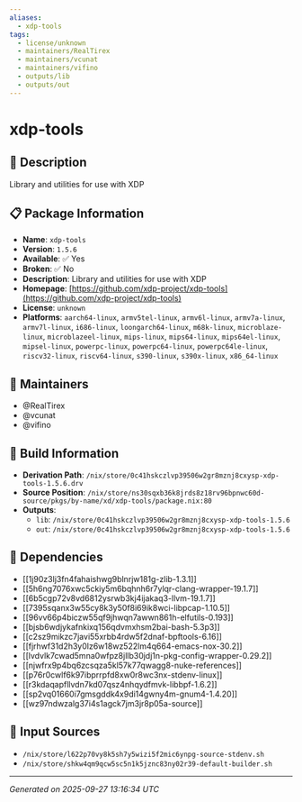 ```yaml
---
aliases:
  - xdp-tools
tags:
  - license/unknown
  - maintainers/RealTirex
  - maintainers/vcunat
  - maintainers/vifino
  - outputs/lib
  - outputs/out
---
```


# xdp-tools

## 📝 Description

Library and utilities for use with XDP

## 📋 Package Information

- **Name**: `xdp-tools`
- **Version**: `1.5.6`
- **Available**: ✅ Yes
- **Broken**: ✅ No
- **Description**: Library and utilities for use with XDP
- **Homepage**: [https://github.com/xdp-project/xdp-tools](https://github.com/xdp-project/xdp-tools)
- **License**: `unknown`
- **Platforms**: `aarch64-linux`, `armv5tel-linux`, `armv6l-linux`, `armv7a-linux`, `armv7l-linux`, `i686-linux`, `loongarch64-linux`, `m68k-linux`, `microblaze-linux`, `microblazeel-linux`, `mips-linux`, `mips64-linux`, `mips64el-linux`, `mipsel-linux`, `powerpc-linux`, `powerpc64-linux`, `powerpc64le-linux`, `riscv32-linux`, `riscv64-linux`, `s390-linux`, `s390x-linux`, `x86_64-linux`
## 👥 Maintainers

- @RealTirex
- @vcunat
- @vifino


## 🔧 Build Information

- **Derivation Path**: `/nix/store/0c41hskczlvp39506w2gr8mznj8cxysp-xdp-tools-1.5.6.drv`
- **Source Position**: `/nix/store/ns30sqxb36k8jrds8z18rv96bpnwc60d-source/pkgs/by-name/xd/xdp-tools/package.nix:80`
- **Outputs**:
  - `lib`:  `/nix/store/0c41hskczlvp39506w2gr8mznj8cxysp-xdp-tools-1.5.6`
  - `out`:  `/nix/store/0c41hskczlvp39506w2gr8mznj8cxysp-xdp-tools-1.5.6`

## 🔗 Dependencies

- [[1j90z3lj3fn4fahaishwg9blnrjw181g-zlib-1.3.1]]
- [[5h6ng7076xwc5ckiy5m6bqhnh6r7ylqr-clang-wrapper-19.1.7]]
- [[6b5cgp72v8vd6812ysrwb3kj4ijakaq3-llvm-19.1.7]]
- [[7395sqanx3w55cy8k3y50f8i69ik8wci-libpcap-1.10.5]]
- [[96vv66p4biczw55qf9jhwqn7awwn861h-elfutils-0.193]]
- [[bjsb6wdjykafnkixq156qdvmxhsm2bai-bash-5.3p3]]
- [[c2sz9mikzc7javi55xrbb4rdw5f2dnaf-bpftools-6.16]]
- [[fjrhwf31d2h3y0lz6w18wz522lm4q664-emacs-nox-30.2]]
- [[lvdvlk7cwad5mna0wfpz8jllb30jdj1n-pkg-config-wrapper-0.29.2]]
- [[njwfrx9p4bq6zcsqza5kl57k77qwagg8-nuke-references]]
- [[p76r0cwlf6k97ibprrpfd8xw0r8wc3nx-stdenv-linux]]
- [[r3kdaqapfllvdn7kd07qsz4nhqydfmvk-libbpf-1.6.2]]
- [[sp2vq01660i7gmsgddk4x9di14gwny4m-gnum4-1.4.20]]
- [[wz97ndwzalg37i4s1agck7jm3jr8p05a-source]]

## 📁 Input Sources

- `/nix/store/l622p70vy8k5sh7y5wizi5f2mic6ynpg-source-stdenv.sh`
- `/nix/store/shkw4qm9qcw5sc5n1k5jznc83ny02r39-default-builder.sh`

---
*Generated on 2025-09-27 13:16:34 UTC*
